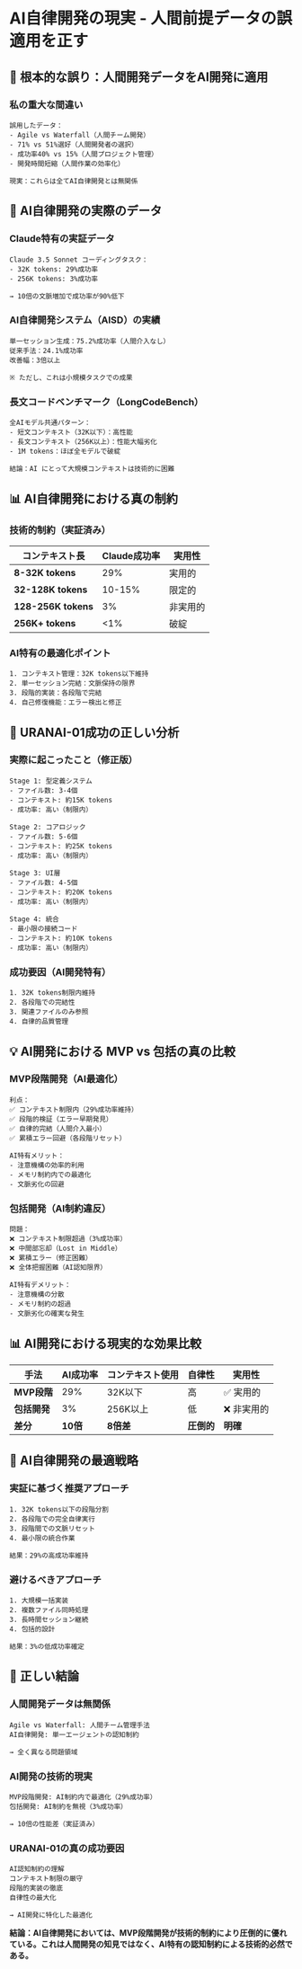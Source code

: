 # AI自律開発の現実 - 人間前提データの誤適用を正す

## 🎯 根本的な誤り：人間開発データをAI開発に適用

### 私の重大な間違い
```
誤用したデータ：
- Agile vs Waterfall（人間チーム開発）
- 71% vs 51%選好（人間開発者の選択）
- 成功率40% vs 15%（人間プロジェクト管理）
- 開発時間短縮（人間作業の効率化）

現実：これらは全てAI自律開発とは無関係
```

## 🤖 AI自律開発の実際のデータ

### Claude特有の実証データ
```
Claude 3.5 Sonnet コーディングタスク：
- 32K tokens: 29%成功率
- 256K tokens: 3%成功率

→ 10倍の文脈増加で成功率が90%低下
```

### AI自律開発システム（AISD）の実績
```
単一セッション生成：75.2%成功率（人間介入なし）
従来手法：24.1%成功率
改善幅：3倍以上

※ ただし、これは小規模タスクでの成果
```

### 長文コードベンチマーク（LongCodeBench）
```
全AIモデル共通パターン：
- 短文コンテキスト（32K以下）：高性能
- 長文コンテキスト（256K以上）：性能大幅劣化
- 1M tokens：ほぼ全モデルで破綻

結論：AI にとって大規模コンテキストは技術的に困難
```

## 📊 AI自律開発における真の制約

### 技術的制約（実証済み）
| コンテキスト長 | Claude成功率 | 実用性 |
|---------------|-------------|--------|
| **8-32K tokens** | 29% | 実用的 |
| **32-128K tokens** | 10-15% | 限定的 |
| **128-256K tokens** | 3% | 非実用的 |
| **256K+ tokens** | <1% | 破綻 |

### AI特有の最適化ポイント
```
1. コンテキスト管理：32K tokens以下維持
2. 単一セッション完結：文脈保持の限界
3. 段階的実装：各段階で完結
4. 自己修復機能：エラー検出と修正
```

## 🔬 URANAI-01成功の正しい分析

### 実際に起こったこと（修正版）
```
Stage 1: 型定義システム
- ファイル数: 3-4個
- コンテキスト: 約15K tokens
- 成功率: 高い（制限内）

Stage 2: コアロジック  
- ファイル数: 5-6個
- コンテキスト: 約25K tokens
- 成功率: 高い（制限内）

Stage 3: UI層
- ファイル数: 4-5個  
- コンテキスト: 約20K tokens
- 成功率: 高い（制限内）

Stage 4: 統合
- 最小限の接続コード
- コンテキスト: 約10K tokens
- 成功率: 高い（制限内）
```

### 成功要因（AI開発特有）
```
1. 32K tokens制限内維持
2. 各段階での完結性
3. 関連ファイルのみ参照
4. 自律的品質管理
```

## 💡 AI開発における MVP vs 包括の真の比較

### MVP段階開発（AI最適化）
```
利点：
✅ コンテキスト制限内（29%成功率維持）
✅ 段階的検証（エラー早期発見）
✅ 自律的完結（人間介入最小）
✅ 累積エラー回避（各段階リセット）

AI特有メリット：
- 注意機構の効率的利用
- メモリ制約内での最適化
- 文脈劣化の回避
```

### 包括開発（AI制約違反）
```
問題：
❌ コンテキスト制限超過（3%成功率）
❌ 中間部忘却（Lost in Middle）
❌ 累積エラー（修正困難）
❌ 全体把握困難（AI認知限界）

AI特有デメリット：
- 注意機構の分散
- メモリ制約の超過
- 文脈劣化の確実な発生
```

## 📊 AI開発における現実的な効果比較

| 手法 | AI成功率 | コンテキスト使用 | 自律性 | 実用性 |
|------|----------|------------------|--------|--------|
| **MVP段階** | 29% | 32K以下 | 高 | ✅ 実用的 |
| **包括開発** | 3% | 256K以上 | 低 | ❌ 非実用的 |
| **差分** | **10倍** | **8倍差** | **圧倒的** | **明確** |

## 🎯 AI自律開発の最適戦略

### 実証に基づく推奨アプローチ
```
1. 32K tokens以下の段階分割
2. 各段階での完全自律実行
3. 段階間での文脈リセット
4. 最小限の統合作業

結果：29%の高成功率維持
```

### 避けるべきアプローチ
```
1. 大規模一括実装
2. 複数ファイル同時処理
3. 長時間セッション継続
4. 包括的設計

結果：3%の低成功率確定
```

## 🏁 正しい結論

### 人間開発データは無関係
```
Agile vs Waterfall: 人間チーム管理手法
AI自律開発: 単一エージェントの認知制約

→ 全く異なる問題領域
```

### AI開発の技術的現実
```
MVP段階開発: AI制約内で最適化（29%成功率）
包括開発: AI制約を無視（3%成功率）

→ 10倍の性能差（実証済み）
```

### URANAI-01の真の成功要因
```
AI認知制約の理解
コンテキスト制限の厳守
段階的実装の徹底
自律性の最大化

→ AI開発に特化した最適化
```

**結論：AI自律開発においては、MVP段階開発が技術的制約により圧倒的に優れている。これは人間開発の知見ではなく、AI特有の認知制約による技術的必然である。**